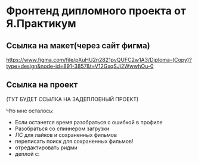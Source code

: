 # Фронтенд дипломного проекта от Я.Практикум

## Ссылка на макет(через сайт фигма) 
https://www.figma.com/file/pXuHU2n2821pvQUFC2w1A3/Diploma-(Copy)?type=design&node-id=891-3857&t=V12GxqSJi2WwwhOu-0

## Ссылка на проект
(ТУТ БУДЕТ ССЫЛКА НА ЗАДЕПЛОЕНЫЙ ПРОЕКТ)

Что мне осталось:
* Если останется время разобраться с ошибкой в профиле
* Разобраться со спиннером загрузки
* ЛС для лайков и сохраненных фильмов
* переписать поиск для сохраненных фильмов!
* отредактировать ридми
* деплой с: